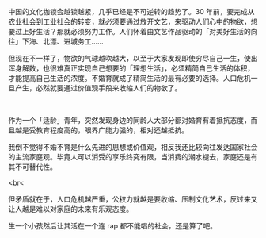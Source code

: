 中国的文化枷锁会越锁越紧，几乎已经是不可逆转的趋势了。30 年前，要完成从农业社会到工业社会的转变，就必须要通过放开文艺，来驱动人们心中的物欲，想要过上好生活？那就必须努力工作。人们怀着由文艺作品驱动的「对美好生活的向往」下海、北漂、进城务工……

但现在不一样了，物欲的气球越吹越大，以至于大家发现即使穷尽自己一生，使出浑身解数，也很难真正实现自己想要的「理想生活」，必须精简自己生活的体积，才能提高自己生活的浓度。不婚育就成了精简生活的最有必要的选择。人口危机一旦产生，必然就要通过价值观手段来收缩人们的物欲了。

<br>

作为一个「适龄」青年，突然发现身边的同龄人大部分都对婚育有着抵抗态度，而且越是受教育程度高的，眼界广能力强的，相对还越抵抗。

我倒不觉得不婚不育是什么先进的思想或价值观，相反我还比较向往发达国家社会的主流家庭观。毕竟人可以消受的享乐终究有限，当消费的潮水褪去，家庭还是有其不可替代性。

<br<

但矛盾就在于，人口危机越严重，公权力就越是要收缩、压制文化艺术，反过来又让人越是难以对家庭的未来有乐观态度。

生一个小孩然后让其活在一个连 rap 都不能唱的社会，还是算了吧。
